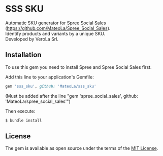 # SSS SKU
Automatic SKU generator for Spree Social Sales (https://github.com/MateoLa/Spree_Social_Sales).<br>
Identify products and variants by a unique SKU.<br/>
Developed by VeroLa Srl.

## Installation
To use this gem you need to install Spree and Spree Social Sales first.

Add this line to your application's Gemfile:<br/>

```ruby
gem 'sss_sku', github: 'MateoLa/sss_sku'
```
(Must be added after the line "gem 'spree_social_sales', github: 'MateoLa/spree_social_sales'")


Then execute:
```bash
$ bundle install
```

## License
The gem is available as open source under the terms of the [MIT License](https://opensource.org/licenses/MIT).
